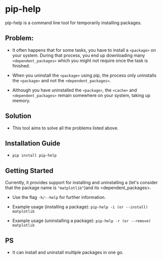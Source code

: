 # pip-help
pip-help is a command line tool for temporarily installing packages.

## Problem:
- It often happens that for some tasks, you have to install a `<package>` on your system. During that process, you end up downloading many `<dependent_packages>` which you might not require once the task is finished.

- When you uninstall the `<package>` using pip, the process only uninstalls the `<package>` and not the `<dependent_packages>`.

- Although you have uninstalled the `<package>`, the `<cache>` and `<dependent_packages>` remain somewhere on your system, taking up memory.

## Solution
- This tool aims to solve all the problems listed above.

## Installation Guide
- `pip install pip-help`

## Getting Started
Currently, it provides support for installing and uninstalling a <package> (let's consider that the package name is `"matplotlib"`)and its <dependent_packages>.

- Use the flag `-h/--help` for further information.

- Example usage (installing a package): `pip-help -i (or --install) matplotlib`

- Example usage (uninstalling a package): `pip-help -r (or --remove) matplotlib`

## PS
- It can install and uninstall multiple packages in one go.
